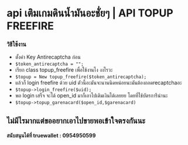 # api เติมเกมดินน้ำมันอะชั่ยๆ | API TOPUP FREEFIRE
### วิธีใช้งาน
* ตั้งค่า Key Antirecaptcha ก่อน
* `$token_antirecaptcha = "";`
* เรียก class topup_freefire เพื่อใช้งานไง งงไรวะ
* `$topup = New topup_freefire($token_antirecaptcha);`
* แล้วก็ login freefire ด้วย uid ตัวนี้อะมันจะนานนิดหน่อยนะมันต้องถอดrecaptchaอะ
* `$topup->login_freefire($uid);`
* พอ login เสร็จ จะได้ open_id มาก็เอาไปเติมเงินได้เลยยย โดยที่ใช้บัตรการีน่านะ
* `$topup->topup_garenacard($open_id,$garenacard)`
## ไม่มีไรมากแต่ขออยากเอาไปขายพอเข้าใจตรงกันนะ
#### สนับสนุนได้ที่ truewallet : 0954950599
